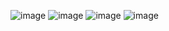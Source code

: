 ![image](https://github.com/user-attachments/assets/d56b7670-88cd-4e5b-bea4-ced8ea7ff011)
![image](https://github.com/user-attachments/assets/d56b7670-88cd-4e5b-bea4-ced8ea7ff011)
![image](https://github.com/user-attachments/assets/200801bf-1d72-4f13-bc0a-21cc66a7e774)
![image](https://github.com/user-attachments/assets/200801bf-1d72-4f13-bc0a-21cc66a7e774)

